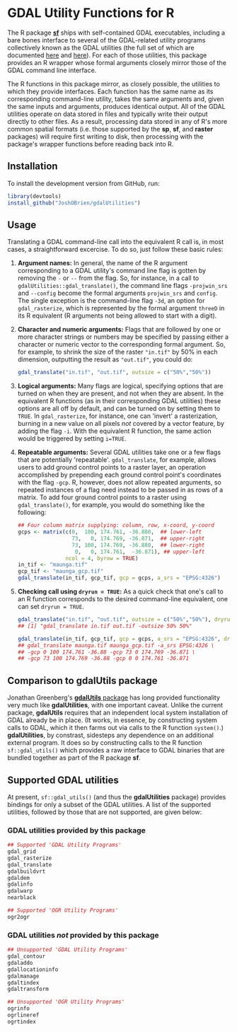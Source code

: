 # GDAL Utility Functions for R

The R package [**sf**](https://cran.r-project.org/package=sf) ships
with self-contained GDAL executables, including a bare bones interface
to several of the GDAL-related utility programs collectively known as
the GDAL utilities (the full set of which are documented
[here](http://www.gdal.org/gdal_utilities.html) and
[here](http://www.gdal.org/ogr_utilities.html)). For each of those
utilities, this package provides an R wrapper whose formal arguments
closely mirror those of the GDAL command line interface.

The R functions in this package mirror, as closely possible, the
utilities to which they provide interfaces. Each function has the same
name as its corresponding command-line utility, takes the same
arguments and, given the same inputs and arguments, produces identical
output. All of the GDAL utilities operate on data stored in files and
typically write their output directly to other files. As a result,
processing data stored in any of R's more common spatial formats
(i.e. those supported by the **sp**, **sf**, and **raster** packages)
will require first writing to disk, then processing with the package's
wrapper functions before reading back into R.

## Installation

To install the development version from GitHub, run:
```r
library(devtools)
install_github("JoshOBrien/gdalUtilities")
```

## Usage

Translating a GDAL command-line call into the equivalent R call is, in
most cases, a straightforward excercise. To do so, just follow these
basic rules:

1. **Argument names:** In general, the name of the R argument
   corresponding to a GDAL utility's command line flag is gotten by
   removing the `-` or `--` from the flag. So, for instance, in a call
   to `gdalUtilities::gdal_translate()`, the command line flags
   `-projwin_srs` and `--config` become the formal arguments
   `projwin_srs` and `config`. The single exception is the
   command-line flag `-3d`, an option for `gdal_rasterize`, which is
   represented by the formal argument `threeD` in its R equivalent (R
   arguments not being allowed to start with a digit).

2. **Character and numeric arguments:** Flags that are followed by one
   or more character strings or numbers may be specified by passing
   either a character or numeric vector to the corresponding formal
   argument. So, for example, to shrink the size of the raster
   `"in.tif"` by 50% in each dimension, outputting the result as
   `"out.tif"`, you could do:
   ```r
   gdal_translate("in.tif", "out.tif", outsize = c("50%","50%"))
   ```
 
3. **Logical arguments:** Many flags are logical, specifying options
   that are turned on when they are present, and not when they are
   absent. In the equivalent R functions (as in their corresponding
   GDAL utilities) these options are all off by default, and can be
   turned on by setting them to `TRUE`. In `gdal_rasterize`, for
   instance, one can 'invert' a rasterization, burning in a new value
   on all pixels *not* covered by a vector feature, by adding the flag
   `-i`. With the equivalent R function, the same action would be
   triggered by setting `i=TRUE`.
 
4. **Repeatable arguments:** Several GDAL utilities take one or a few
   flags that are potentially 'repeatable'. `gdal_translate`, for
   example, allows users to add ground control points to a raster
   layer, an operation accomplished by prepending each ground control
   point's coordinates with the flag `-gcp`. R, however, does not
   allow repeated arguments, so repeated instances of a flag need
   instead to be passed in as rows of a matrix. To add four ground
   control points to a raster using `gdal_translate()`, for example,
   you would do something like the following:
   
   ```r
   ## Four column matrix supplying: column, row, x-coord, y-coord
   gcps <- matrix(c(0,  100, 174.761, -36.880,  ## lower-left
                    73,   0, 174.769, -36.871,  ## upper-right
                    73, 100, 174.769, -36.880,  ## lower-right
                     0,   0, 174.761,  -36.871), ## upper-left
                  ncol = 4, byrow = TRUE)
   in_tif <- "maunga.tif"
   gcp_tif <- "maunga_gcp.tif"
   gdal_translate(in_tif, gcp_tif, gcp = gcps, a_srs = "EPSG:4326")
   ```

5. **Checking call using `dryrun = TRUE`:** As a quick check that
   one's call to an R function corresponds to the desired command-line
   equivalent, one can set `dryrun = TRUE`.

   ```r
   gdal_translate("in.tif", "out.tif", outsize = c("50%","50%"), dryrun = TRUE)
   ## [1] "gdal_translate in.tif out.tif -outsize 50% 50%"
   
   gdal_translate(in_tif, gcp_tif, gcp = gcps, a_srs = "EPSG:4326", dryrun=TRUE)
   ## gdal_translate maunga.tif maunga_gcp.tif -a_srs EPSG:4326 \
   ## -gcp 0 100 174.761 -36.88 -gcp 73 0 174.769 -36.871 \
   ## -gcp 73 100 174.769 -36.88 -gcp 0 0 174.761 -36.871
   ```


## Comparison to **gdalUtils** package

Jonathan Greenberg's [**gdalUtils**
package](https://cran.r-project.org/package=gdalUtils) has long
provided functionality very much like **gdalUtilities**, with one
important caveat. Unlike the current package, **gdalUtils** requires
that an independent local system installation of GDAL already be in
place. (It works, in essence, by constructing system calls to GDAL,
which it then farms out via calls to the R function `system()`.)
**gdalUtilities**, by constrast, sidesteps any dependence on an
additional external program. It does so by constructing calls to the R
function `sf::gdal_utils()` which provides a raw interface to GDAL
binaries that are bundled together as part of the R package **sf**.


## Supported GDAL utilities

At present, `sf::gdal_utils()` (and thus the **gdalUtilities**
package) provides bindings for only a subset of the GDAL utilities. A
list of the supported utilities, followed by those that are not
supported, are given below:

### GDAL utilities provided by this package
```r
## Supported 'GDAL Utility Programs'
gdal_grid
gdal_rasterize
gdal_translate
gdalbuildvrt
gdaldem
gdalinfo
gdalwarp
nearblack

## Supported 'OGR Utility Programs'
ogr2ogr
```

### GDAL utilities *not* provided by this package
```r
## Unsupported 'GDAL Utility Programs'
gdal_contour
gdaladdo
gdallocationinfo
gdalmanage
gdaltindex
gdaltransform

## Unsupported 'OGR Utility Programs' 
ogrinfo
ogrlineref
ogrtindex
```
